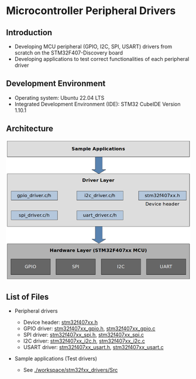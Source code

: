 # Microcontroller Peripheral Drivers


## Introduction

* Developing MCU peripheral (GPIO, I2C, SPI, USART) drivers from scratch on the STM32F407-Discovery board
* Developing applications to test correct functionalities of each peripheral driver



## Development Environment

* Operating system: Ubuntu 22.04 LTS
* Integrated Development Environment (IDE): STM32 CubeIDE Version 1.10.1



## Architecture



<img src="img/mcu-peripheral-driver-development-project-architecture.png" alt="mcu-peripheral-driver-development-project-architecture" width="650">





## List of Files

* Peripheral drivers
  * Device header: [stm32f407xx.h](./workspace/stm32fxx_drivers/Drivers/Inc/stm32f407xx.h)
  * GPIO driver: [stm32f407xx_gpio.h](./workspace/stm32fxx_drivers/Drivers/Inc/stm32f407xx_gpio_driver.h),  [stm32f407xx_gpio.c](./workspace/Src/stm32fxx_drivers/Drivers/Src/stm32f407xx_gpio_driver.h)
  * SPI driver: [stm32f407xx_spi.h](./workspace/stm32fxx_drivers/Drivers/Inc/stm32f407xx_spi_driver.h),  [stm32f407xx_spi.c](./workspace/Src/stm32fxx_drivers/Drivers/Src/stm32f407xx_spi_driver.h)
  * I2C driver: [stm32f407xx_i2c.h](./workspace/stm32fxx_drivers/Drivers/Inc/stm32f407xx_i2c_driver.h),  [stm32f407xx_i2c.c](./workspace/Src/stm32fxx_drivers/Drivers/Src/stm32f407xx_i2c_driver.h)
  * USART driver: [stm32f407xx_usart.h](./workspace/stm32fxx_drivers/Drivers/Inc/stm32f407xx_usart_driver.h),  [stm32f407xx_usart.c](./workspace/Src/stm32fxx_drivers/Drivers/Src/stm32f407xx_usart_driver.h)

* Sample applications (Test drivers)
  * See [./workspace/stm32fxx_drivers/Src](./workspace/stm32fxx_drivers/Src)
